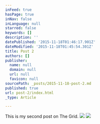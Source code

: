```yaml
---
inFeed: true
hasPage: true
inNav: false
inLanguage: null
starred: false
keywords: []
description: ''
datePublished: '2015-11-18T01:46:17.901Z'
dateModified: '2015-11-18T01:45:54.301Z'
title: Post 2
authors: []
publisher:
  name: null
  domain: null
  url: null
  favicon: null
sourcePath: _posts/2015-11-18-post-2.md
published: true
url: post-2/index.html
_type: Article

---
```

This is my second post on The Grid.
![](https://the-grid-user-content.s3-us-west-2.amazonaws.com/5fda8ff9-ca28-408c-b254-2b31675e7859.jpg)
![](https://the-grid-user-content.s3-us-west-2.amazonaws.com/d67f1446-226e-4f4b-9280-7cdc83cec57c.jpg)